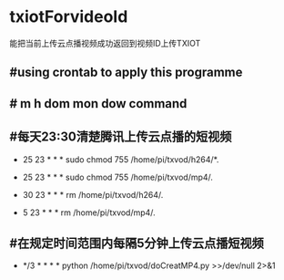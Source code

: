 # txiotForvideoId
能把当前上传云点播视频成功返回到视频ID上传TXIOT 

## #using crontab to apply this programme
## # m h  dom mon dow   command
## #每天23:30清楚腾讯上传云点播的短视频
- 25 23 * * *  sudo chmod 755 /home/pi/txvod/h264/*.
- 25 23 * * *  sudo chmod 755 /home/pi/txvod/mp4/*.*

- 30 23 * * *  rm /home/pi/txvod/h264/*.*
- 5 23 * * *  rm /home/pi/txvod/mp4/*.*

## #在规定时间范围内每隔5分钟上传云点播短视频
- */3 * * * * python /home/pi/txvod/doCreatMP4.py >>/dev/null 2>&1

